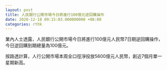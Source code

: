 ```yaml
---
layout: post
title: 人民銀行公開市場今日將進行100億元逆回購操作
date: 2020-12-18 09:15:03.000000000 +08:00
categories: rthk
---
```


業內人士透露，人民銀行公開市場今日將進行100億元人民幣7日期逆回購操作，今日逆回購到期總量為100億元。

按路透計算，人行公開市場本周全口徑淨投放5600億元人民幣，創近7個月單一星期新高。
